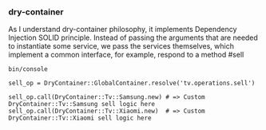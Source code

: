 ### dry-container
As I understand dry-container philosophy, it implements Dependency Injection SOLID principle.
Instead of passing the arguments that are needed to instantiate some service,
we pass the services themselves, which implement a common interface, for example, respond to a method #sell
```
bin/console

sell_op = DryContainer::GlobalContainer.resolve('tv.operations.sell')

sell_op.call(DryContainer::Tv::Samsung.new) # => Custom DryContainer::Tv::Samsung sell logic here
sell_op.call(DryContainer::Tv::Xiaomi.new)  # => Custom DryContainer::Tv::Xiaomi sell logic here
```
